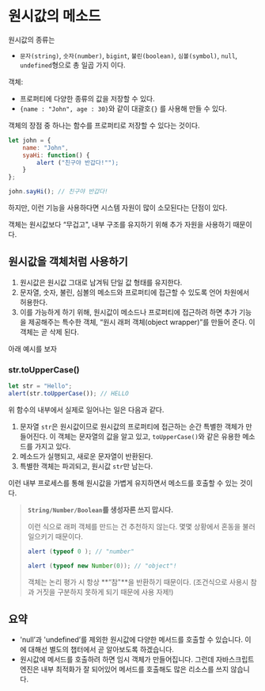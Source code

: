 # 원시값의 메소드

원시값의 종류는

- `문자(string)`, `숫자(number)`, `bigint`, `불린(boolean)`, `심볼(symbol)`, `null`, `undefined`형으로 총 일곱 가지 이다.

객체:

- 프로퍼티에 다양한 종류의 값을 저장할 수 있다.
- `{name : "John", age : 30}`와 같이 대괄호`{}` 를 사용해 만들 수 있다.

객체의 장점 중 하나는 함수를 프로퍼티로 저장할 수 있다는 것이다.

```jsx
let john = {
	name: "John",
	syaHi: function() {
		alert ("친구야 반갑다!"");
	}
};

john.sayHi(); // 친구야 반갑다!
```

하지만, 이런 기능을 사용하다면 시스템 자원이 많이 소모된다는 단점이 있다.

객체는 원시값보다 “무겁고", 내부 구조를 유지하기 위해 추가 자원을 사용하기 때문이다.

## 원시값을 객체처럼 사용하기

1. 원시값은 원시값 그대로 남겨둬 단일 값 형태를 유지한다.
2. 문자열, 숫자, 불린, 심볼의 메소드와 프로퍼티에 접근할 수 있도록 언어 차원에서 허용한다.
3. 이를 가능하게 하기 위해, 원시값이 메소드나 프로퍼티에 접근하려 하면 추가 기능을 제공해주는 특수한 객체, “원시 래퍼 객체(object wrapper)”를 만들어 준다. 이 객체는 곧 삭제 된다.

아래 예시를 보자

### str.toUpperCase()

```jsx
let str = "Hello";
alert(str.toUpperCase()); // HELLO
```

위 함수의 내부에서 실제로 일어나는 일은 다음과 같다.

1. 문자열 `str`은 원시값이므로 원시값의 프로퍼티에 접근하는 순간 특별한 객체가 만들어진다. 이 객체는 문자열의 값을 알고 있고, `toUpperCase()`와 같은 유용한 메소드를 가지고 있다.
2. 메소드가 실행되고, 새로운 문자열이 반환된다.
3. 특별한 객체는 파괴되고, 원시값 `str`만 남는다.

이런 내부 프로세스를 통해 원시값을 가볍게 유지하면서 메소드를 호출할 수 있는 것이다.

> **`String/Number/Boolean`를 생성자론 쓰지 맙시다.**
>
> 이런 식으로 래퍼 객체를 만드는 건 추천하지 않는다. 몇몇 상황에서 혼동을 불러일으키기 때문이다.
>
> ```jsx
> alert (typeof 0 ); // "number"
> 
> alert (typeof new Number(0)); // "object"!
> ```
>
> 객체는 논리 평가 시 항상 **“참"**을 반환하기 때문이다. (조건식으로 사용시 참과 거짓을 구분하지 못하게 되기 때문에 사용 자제!)

## 요약

- 'null’과 'undefined’를 제외한 원시값에 다양한 메서드를 호출할 수 있습니다. 이에 대해선 별도의 챕터에서 곧 알아보도록 하겠습니다.
- 원시값에 메서드를 호출하려 하면 임시 객체가 만들어집니다. 그런데 자바스크립트 엔진은 내부 최적화가 잘 되어있어 메서드를 호출해도 많은 리소스를 쓰지 않습니다.